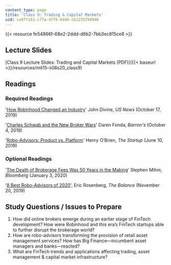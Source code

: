 ```yaml
---
content_type: page
title: 'Class 9: Trading & Capital Markets'
uid: ce6ffa51-c77a-d7f6-6d44-cb2255794946
---
```


{{< resource fe54866f-68e2-2ddd-d6b2-7bb3ec815ce8 >}}

Lecture Slides
--------------

[Class 9 Lecture Slides: Trading and Capital Markets (PDF)]({{< baseurl >}}/resources/mit15-s08s20_class9)

Readings
--------

### Required Readings

'[How Robinhood Changed an Industry](https://money.usnews.com/investing/investing-101/articles/how-robinhood-changed-an-industry)' John Divine, _US News_ (October 17, 2019)

'[Charles Schwab and the New Broker Wars](https://www.barrons.com/articles/who-will-win-the-new-broker-wars-51570233983?mod=hp_LEAD_1&mod=article_inline)' Daren Fonda, _Barron's_ (October 4, 2019)

'[Robo-Advisors: Product vs. Platform](https://medium.com/swlh/robo-advisors-product-vs-platform-92e3e0823b17)' Henry O’Brien, _The Startup_ (June 10, 2019)

### Optional Readings

'[The Death of Brokerage Fees Was 50 Years in the Making](https://www.bloomberg.com/opinion/articles/2020-01-03/how-nyse-went-from-quasi-cartel-to-zero-fee-stock-trading)' Stephen Mihm, _Bloomberg_ (January 3, 2020)

'[8 Best Robo-Advisors of 2020](https://www.thebalance.com/best-robo-advisors-4163993)', Eric Rosenberg, _The Balance_ (November 20, 2019)

Study Questions / Issues to Prepare
-----------------------------------

1.  How did online brokers emerge during an earlier stage of FinTech development? How were Robinhood and this era’s FinTech startups able to further disrupt the brokerage world?
2.  How are robo-advisors transforming the provision of retail asset management services? How has Big Finance—incumbent asset managers and banks—reacted?
3.  What are FinTech trends and applications affecting trading, asset management & capital market infrastructure?